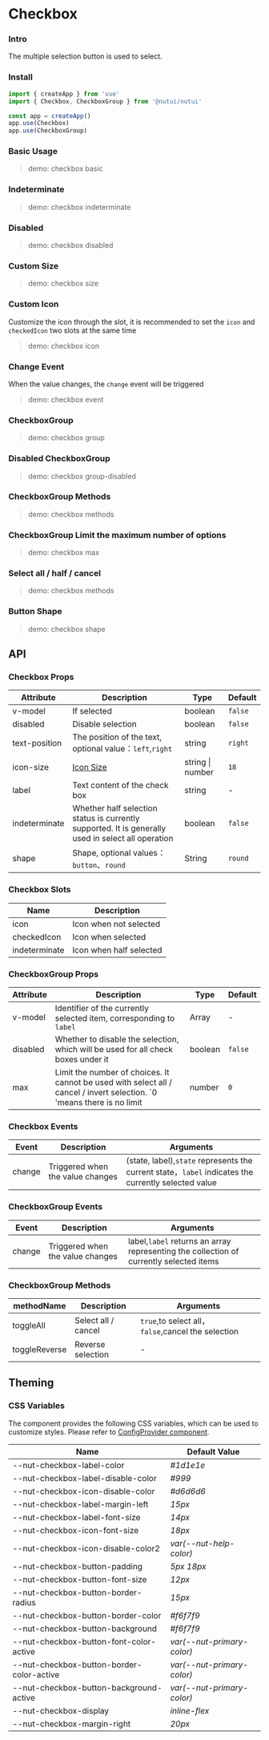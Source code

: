 # Checkbox

### Intro

The multiple selection button is used to select.

### Install

```js
import { createApp } from 'vue'
import { Checkbox, CheckboxGroup } from '@nutui/nutui'

const app = createApp()
app.use(Checkbox)
app.use(CheckboxGroup)
```

### Basic Usage

> demo: checkbox basic

### Indeterminate

> demo: checkbox indeterminate

### Disabled

> demo: checkbox disabled

### Custom Size

> demo: checkbox size

### Custom Icon

Customize the icon through the slot, it is recommended to set the `icon` and `checkedIcon` two slots at the same time

> demo: checkbox icon

### Change Event

When the value changes, the `change` event will be triggered

> demo: checkbox event

### CheckboxGroup

> demo: checkbox group

### Disabled CheckboxGroup

> demo: checkbox group-disabled

### CheckboxGroup Methods

> demo: checkbox methods

### CheckboxGroup Limit the maximum number of options

> demo: checkbox max

### Select all / half / cancel

> demo: checkbox methods

### Button Shape

> demo: checkbox shape

## API

### Checkbox Props

| Attribute | Description | Type | Default |
| --- | --- | --- | --- |
| v-model | If selected | boolean | `false` |
| disabled | Disable selection | boolean | `false` |
| text-position | The position of the text, optional value：`left`,`right` | string | `right` |
| icon-size | [Icon Size](#/en-US/icon) | string \| number | `18` |
| label | Text content of the check box | string | - |
| indeterminate | Whether half selection status is currently supported. It is generally used in select all operation | boolean | `false` |
| shape | Shape, optional values：`button`、`round` | String | `round` |

### Checkbox Slots

| Name | Description |
| --- | --- |
| icon | Icon when not selected |
| checkedIcon | Icon when selected |
| indeterminate | Icon when half selected |

### CheckboxGroup Props

| Attribute | Description | Type | Default |
| --- | --- | --- | --- |
| v-model | Identifier of the currently selected item, corresponding to `label` | Array | - |
| disabled | Whether to disable the selection, which will be used for all check boxes under it | boolean | `false` |
| max | Limit the number of choices. It cannot be used with select all / cancel / invert selection. `0 'means there is no limit | number | `0` |

### Checkbox Events

| Event | Description | Arguments |
| --- | --- | --- |
| change | Triggered when the value changes | (state, label),`state` represents the current state，`label` indicates the currently selected value |

### CheckboxGroup Events

| Event | Description | Arguments |
| --- | --- | --- |
| change | Triggered when the value changes | label,`label` returns an array representing the collection of currently selected items |

### CheckboxGroup Methods

| methodName | Description | Arguments |
| --- | --- | --- |
| toggleAll | Select all / cancel | `true`,to select all，`false`,cancel the selection |
| toggleReverse | Reverse selection | - |

## Theming

### CSS Variables

The component provides the following CSS variables, which can be used to customize styles. Please refer to [ConfigProvider component](#/en-US/component/configprovider).

| Name | Default Value |
| --- | --- |
| --nut-checkbox-label-color | _#1d1e1e_ |
| --nut-checkbox-label-disable-color | _#999_ |
| --nut-checkbox-icon-disable-color | _#d6d6d6_ |
| --nut-checkbox-label-margin-left | _15px_ |
| --nut-checkbox-label-font-size | _14px_ |
| --nut-checkbox-icon-font-size | _18px_ |
| --nut-checkbox-icon-disable-color2 | _var(--nut-help-color)_ |
| --nut-checkbox-button-padding | _5px 18px_ |
| --nut-checkbox-button-font-size | _12px_ |
| --nut-checkbox-button-border-radius | _15px_ |
| --nut-checkbox-button-border-color | _#f6f7f9_ |
| --nut-checkbox-button-background | _#f6f7f9_ |
| --nut-checkbox-button-font-color-active | _var(--nut-primary-color)_ |
| --nut-checkbox-button-border-color-active | _var(--nut-primary-color)_ |
| --nut-checkbox-button-background-active | _var(--nut-primary-color)_ |
| --nut-checkbox-display | _inline-flex_ |
| --nut-checkbox-margin-right | _20px_ |
